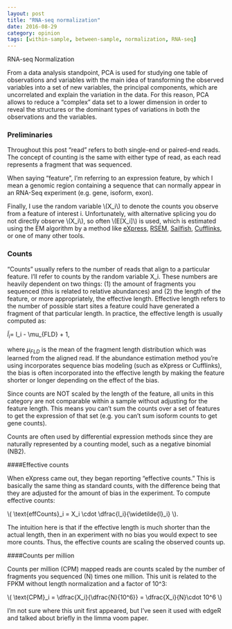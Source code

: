 ```yaml
---
layout: post
title: "RNA-seq normalization"
date: 2016-08-29
category: opinion
tags: [within-sample, between-sample, normalization, RNA-seq]
---
```


RNA-seq Normalization

<!--more-->

From a data analysis standpoint, PCA is used for studying one table of observations and variables with the main idea of transforming the observed variables into a set of new variables, the principal components, which are uncorrelated and explain the variation in the data. For this reason, PCA allows to reduce a “complex” data set to a lower dimension in order to reveal the structures or the dominant types of variations in both the observations and the variables.


### Preliminaries

Throughout this post “read” refers to both single-end or paired-end reads. The concept of counting is the same with either type of read, as each read represents a fragment that was sequenced.

When saying “feature”, I’m referring to an expression feature, by which I mean a genomic region containing a sequence that can normally appear in an RNA-Seq experiment (e.g. gene, isoform, exon).

Finally, I use the random variable \\(X_i\\) to denote the counts you observe from a feature of interest i. Unfortunately, with alternative splicing you do not directly observe \\(X_i\\), so often \\(E[X_i]\\) is used, which is estimated using the EM algorithm by a method like [eXpress](http://bio.math.berkeley.edu/express/), [RSEM](http://deweylab.biostat.wisc.edu/rsem/), [Sailfish](http://www.cs.cmu.edu/~ckingsf/software/sailfish/), [Cufflinks](http://cufflinks.cbcb.umd.edu/), or one of many other tools.

### Counts
“Counts” usually refers to the number of reads that align to a particular feature. I’ll refer to counts by the random variable X_i. These numbers are heavily dependent on two things: (1) the amount of fragments you sequenced (this is related to relative abundances) and (2) the length of the feature, or more appropriately, the effective length. Effective length refers to the number of possible start sites a feature could have generated a fragment of that particular length. In practice, the effective length is usually computed as:

$\widetilde{l}_i =$ l_i - \mu_{FLD} + 1,

where $\mu_{FLD}$ is the mean of the fragment length distribution which was learned from the aligned read. If the abundance estimation method you’re using incorporates sequence bias modeling (such as eXpress or Cufflinks), the bias is often incorporated into the effective length by making the feature shorter or longer depending on the effect of the bias.

Since counts are NOT scaled by the length of the feature, all units in this category are not comparable within a sample without adjusting for the feature length. This means you can’t sum the counts over a set of features to get the expression of that set (e.g. you can’t sum isoform counts to get gene counts).

Counts are often used by differential expression methods since they are naturally represented by a counting model, such as a negative binomial (NB2).

####Effective counts

When eXpress came out, they began reporting “effective counts.” This is basically the same thing as standard counts, with the difference being that they are adjusted for the amount of bias in the experiment. To compute effective counts:

\\( \text{effCounts}_i = X_i \cdot \dfrac{l_i}{\widetilde{l}_i} \\).

The intuition here is that if the effective length is much shorter than the actual length, then in an experiment with no bias you would expect to see more counts. Thus, the effective counts are scaling the observed counts up.

####Counts per million

Counts per million (CPM) mapped reads are counts scaled by the number of fragments you sequenced (N) times one million. This unit is related to the FPKM without length normalization and a factor of 10^3:

\\( \text{CPM}_i = \dfrac{X_i}{\dfrac{N}{10^6}} = \dfrac{X_i}{N}\cdot 10^6 \\) 

I’m not sure where this unit first appeared, but I’ve seen it used with edgeR and talked about briefly in the limma voom paper.
